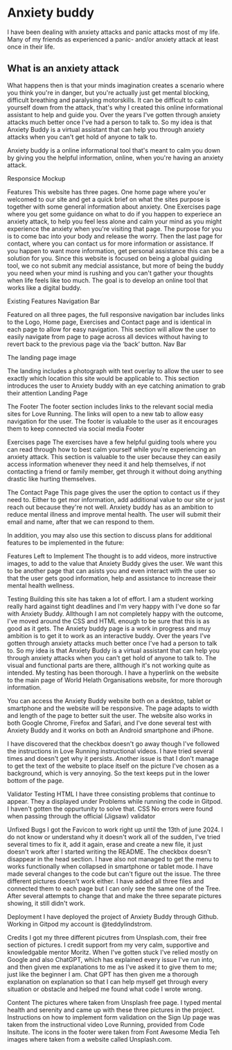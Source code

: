 # Anxiety buddy
I have been dealing with anxiety attacks and panic attacks most of my life. 
Many of my friends as experienced a panic- and/or anxiety attack at least once in their life. 

## What is an anxiety attack
What happens then is that your minds imagination creates a scenario where you think you're in danger, but you're actually just get mental blocking, difficult breathing and paralysing motorskills. It can be difficult to calm yourself down from the attack, that's why I created this online informational assistant to help and guide you. Over the years I've gotten through anxiety attacks much better once I've had a person to talk to. So my idea is that Anxiety Buddy is a virtual assistant that can help you through anxiety attacks when you can't get hold of anyone to talk to.

Anxiety buddy is a online informational tool that's meant to calm you down by giving you the helpful information, online, when you're having an anxiety attack.

Responsice Mockup

Features
This website has three pages. One home page where you'er welcomed to our site and get a quick brief on what the sites purpose is together with some general information about anxiety. One Exercises page where you get some guidance on what to do if you happen to experiece an anxiety attack, to help you feel less alone and calm your mind as you might experience the anxiety when you're visiting that page. The purpose for you is to come bac into your body and release the worry. Then the last page for contact, where you can contact us for more information or assistance. If you happen to want more information, get personal assistance this can be a solution for you. Since this website is focused on being a global guiding tool, we co not submit any medcial assistance, but more of being the buddy you need when your mind is rushing and you can't gather your thoughts when life feels like too much. The goal is to develop an online tool that works like a digital buddy.

Existing Features
Navigation Bar

Featured on all three pages, the full responsive navigation bar includes links to the Logo, Home page, Exercises and Contact page and is identical in each page to allow for easy navigation.
This section will allow the user to easily navigate from page to page across all devices without having to revert back to the previous page via the ‘back’ button.
Nav Bar

The landing page image

The landing includes a photograph with text overlay to allow the user to see exactly which location this site would be applicable to.
This section introduces the user to Anxiety buddy with an eye catching animation to grab their attention
Landing Page

The Footer
The footer section includes links to the relevant social media sites for Love Running. The links will open to a new tab to allow easy navigation for the user.
The footer is valuable to the user as it encourages them to keep connected via social media
Footer

Exercises page
The exercises have a few helpful guiding tools where you can read through how to best calm yourself while you're experiencing an anxiety attack. This section is valuable to the user because they can easily access information whenever they need it and help themselves, if not contacting a friend or family member, get through it without doing anything drastic like hurting themselves. 

The Contact Page
This page gives the user the option to contact us if they need to. Either to get mor information, add additional value to our site or just reach out because they're not well. Anxiety buddy has as an ambition to reduce mental illness and improve mental health. The user will submit their email and name, after that we can respond to them.

In addition, you may also use this section to discuss plans for additional features to be implemented in the future:

Features Left to Implement
The thought is to add videos, more instructive images, to add to the value that Anxiety Buddy gives the user. We want this to be another page that can asists you and even interact with the user so that the user gets good information, help and assistance to increase their mental health wellness.

Testing
Building this site has taken a lot of effort. I am a student working really hard against tight deadlines and I'm very happy with I've done so far with Anxiety Buddy. Allthough I am not completely happy with the outcome, I've moved around the CSS and HTML enough to be sure that this is as good as it gets. The Anxiety buddy page is a work in progress and muy ambition is to get it to work as an interactive buddy. Over the years I've gotten through anxiety attacks much better once I've had a person to talk to. So my idea is that Anxiety Buddy is a virtual assistant that can help you through anxiety attacks when you can't get hold of anyone to talk to.
The visual and functional parts are there, allthough it's not working quite as intended. My testing has been thorough. I have a hyperlink on the website to the main page of World Helath Organisations website, for more thorough information. 

You can access the Anxiety Buddy website both on a desktop, tablet or smartphone and the website will be responsive. The page adapts to width and length of the page to better suit the user. The website also works in both Google Chrome, Firefox and Safari, and I've done several test with Anxiety Buddy and it works on both an Android smartphone and iPhone. 

I have discovered that the checkbox doesn't go away though I've followed the instructions in Love Running instructional videos. I have tried several times and doesn't get why it persists. 
Another issue is that I don't manage to get the text of the website to place itself on the picture I've chosen as a background, which is very annoying. So the text keeps put in the lower bottom of the page. 

Validator Testing
HTML
I have three consisting problems that continue to appear. They a displayed under Problems while running the code in Gitpod. I haven't gotten the oppurtunity to solve that. 
CSS
No errors were found when passing through the official (Jigsaw) validator
 
Unfixed Bugs
I got the Favicon to work right up until the 13th of june 2024. I do not know or understand why it doesn't work all of the sudden, I've tried several times to fix it, add it again, erase and create a new file, it just doesn't work after I started writing the README.
The checkbox doesn't disappear in the head section.
I have also not managed to get the menu to works functionally when collapsed in smartphone or tablet mode. I have made several changes to the code but can't figure out the issue. 
The three different pictures doesn't work either. I have added all three files and connected them to each page but I can only see the same one of the Tree. After several attempts to change that and make the three separate pictures showing, it still didn't work. 

Deployment
I have deployed the project of Anxiety Buddy through Github. Working in Gitpod my account is @teddylindstrom. 

Credits
I got my three different picutres from Unsplash.com, their free section of pictures. I credit support from my very calm, supportive and knowledgable mentor Moritz. When I've gotten stuck I've relied mostly on Google and also ChatGPT, which has explained every issue I've run into, and then given me explanations to me as I've asked it to give them to me; just like the beginner I am. Chat GPT has then given me a thorough explanation on explanation so that I can help myself get through every situation or obstacle and helped me found what code I wrote wrong.

Content
The pictures where taken from Unsplash free page. I typed mental health and serenity and came up with these three pictures in the project. 
Instructions on how to implement form validation on the Sign Up page was taken from the instructional video Love Running, provided from Code Insitute.
The icons in the footer were taken from Font Awesome
Media
Teh images where taken from a website called Unsplash.com.
